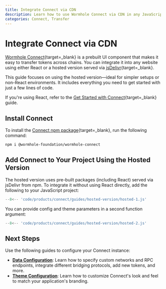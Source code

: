 ```yaml
---
title: Integrate Connect via CDN
description: Learn how to use Wormhole Connect via CDN in any JavaScript project using just a script tag with no React or backend setup required.
categories: Connect, Transfer
---
```


# Integrate Connect via CDN

[Wormhole Connect](/docs/products/connect/overview/){target=\_blank} is a prebuilt UI component that makes it easy to transfer tokens across chains. You can integrate it into any website using either React or a hosted version served via [jsDelivr](https://www.jsdelivr.com/){target=\_blank}.

This guide focuses on using the hosted version—ideal for simpler setups or non-React environments. It includes everything you need to get started with just a few lines of code.

If you're using React, refer to the [Get Started with Connect](/docs/products/connect/get-started/){target=\_blank} guide.

## Install Connect

To install the [Connect npm package](https://www.npmjs.com/package/@wormhole-foundation/wormhole-connect){target=\_blank}, run the following command:

```bash
npm i @wormhole-foundation/wormhole-connect
```

## Add Connect to Your Project Using the Hosted Version

The hosted version uses pre-built packages (including React) served via jsDelivr from npm. To integrate it without using React directly, add the following to your JavaScript project:

```js
--8<-- 'code/products/connect/guides/hosted-version/hosted-1.js'
```

You can provide config and theme parameters in a second function argument:

```js
--8<-- 'code/products/connect/guides/hosted-version/hosted-2.js'
```

## Next Steps

Use the following guides to configure your Connect instance:

- **[Data Configuration](/docs/products/connect/configuration/data/)**: Learn how to specify custom networks and RPC endpoints, integrate different bridging protocols, add new tokens, and more.
- **[Theme Configuration](/docs/products/connect/configuration/theme/)**: Learn how to customize Connect's look and feel to match your application's branding.
